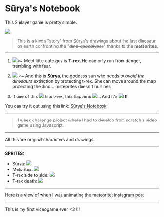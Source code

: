# Sūrya's Notebook

This 2 player game is pretty simple:

![](https://i.imgur.com/vVTsaiW.jpg)


> This is a kinda "story" from Sūrya's drawings about the last dinosaur on earth confronting the "*~~dino-apocalypse~~*" thanks to the **meteorites**.
> 
---
1. ![](https://i.imgur.com/5QqM4Yb.png)<~ Meet little cute guy is **T-rex**. He can only run from danger, trembling with fear.

1. ![](https://i.imgur.com/oUIj0vq.png) <~ And this is **Sūrya**, the goddess sun who needs to *avoid the dinosaurs* extinction by protecting t-rex. She can move around the map protecting the dino... meteorites doesn't hurt her.

1. If one of this ![](https://i.imgur.com/0aEGWpd.png) hits t-rex, this happens ![](https://i.imgur.com/vgDq6KO.png)... And it's ![](https://i.imgur.com/LmeM3sU.png)**!!!**


You can try it out using this link: [Sūrya's Notebook](https://)




---

> 1 week challenge project where I had to develop from scratch a video game using Javascript.
> 

---

All this are original characters and drawings.

---
**SPRITES:**
* Sūrya:
![](https://i.imgur.com/B0EDtqu.png)
* Metorites:
![](https://i.imgur.com/IvLA7Bz.png)
* T-rex side to side:
![](https://i.imgur.com/cbHq6N1.png)
* T-rex death:
![](https://i.imgur.com/wGOLy4E.png)

---
Here is a view of when I was animating the meteorite: [instagram post](https://www.instagram.com/p/BwGVp94Dvi5/)

---
This is my first videogame ever <3 !!!

